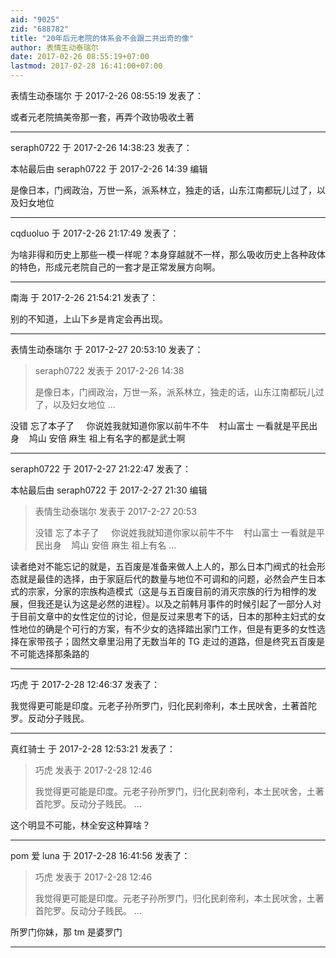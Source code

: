 ```yaml
---
aid: "9025"
zid: "688782"
title: "20年后元老院的体系会不会跟二共出奇的像"
author: 表情生动泰瑞尔
date: 2017-02-26 08:55:19+07:00
lastmod: 2017-02-28 16:41:00+07:00
---
```


表情生动泰瑞尔 于 2017-2-26 08:55:19 发表了：

或者元老院搞美帝那一套，再弄个政协吸收土著

---

seraph0722 于 2017-2-26 14:38:23 发表了：

本帖最后由 seraph0722 于 2017-2-26 14:39 编辑

是像日本，门阀政治，万世一系，派系林立，独走的话，山东江南都玩儿过了，以及妇女地位

---

cqduoluo 于 2017-2-26 21:17:49 发表了：

为啥非得和历史上那些一模一样呢？本身穿越就不一样，那么吸收历史上各种政体的特色，形成元老院自己的一套才是正常发展方向啊。

---

南海 于 2017-2-26 21:54:21 发表了：

别的不知道，上山下乡是肯定会再出现。

---

表情生动泰瑞尔 于 2017-2-27 20:53:10 发表了：

> seraph0722 发表于 2017-2-26 14:38
>
> 是像日本，门阀政治，万世一系，派系林立，独走的话，山东江南都玩儿过了，以及妇女地位 ...

没错 忘了本子了     你说姓我就知道你家以前牛不牛    村山富士 一看就是平民出身    鸠山 安倍 麻生 祖上有名字的都是武士啊

---

seraph0722 于 2017-2-27 21:22:47 发表了：

本帖最后由 seraph0722 于 2017-2-27 21:30 编辑

> 表情生动泰瑞尔 发表于 2017-2-27 20:53
>
> 没错 忘了本子了     你说姓我就知道你家以前牛不牛    村山富士 一看就是平民出身    鸠山 安倍 麻生 祖上有名 ...

读者绝对不能忘记的就是，五百废是准备来做人上人的，那么日本门阀式的社会形态就是最佳的选择，由于家庭后代的数量与地位不可调和的问题，必然会产生日本式的宗家，分家的宗族构造模式（这是与五百废目前的消灭宗族的行为相悖的发展，但我还是认为这是必然的进程）。以及之前韩月事件的时候引起了一部分人对于目前文章中的女性定位的讨论，但是反过来思考下的话，日本的那种主妇式的女性地位的确是个可行的方案，有不少女的选择踏出家门工作，但是有更多的女性选择在家带孩子；固然文章里沿用了无数当年的 TG 走过的道路，但是终究五百废是不可能选择那条路的

---

巧虎 于 2017-2-28 12:46:37 发表了：

我觉得更可能是印度。元老子孙所罗门，归化民刹帝利，本土民吠舍，土著首陀罗。反动分子贱民。

---

真红骑士 于 2017-2-28 12:53:21 发表了：

> 巧虎 发表于 2017-2-28 12:46
>
> 我觉得更可能是印度。元老子孙所罗门，归化民刹帝利，本土民吠舍，土著首陀罗。反动分子贱民。 ...

这个明显不可能，林全安这种算啥？

---

pom 爱 luna 于 2017-2-28 16:41:56 发表了：

> 巧虎 发表于 2017-2-28 12:46
>
> 我觉得更可能是印度。元老子孙所罗门，归化民刹帝利，本土民吠舍，土著首陀罗。反动分子贱民。 ...

所罗门你妹，那 tm 是婆罗门

---
